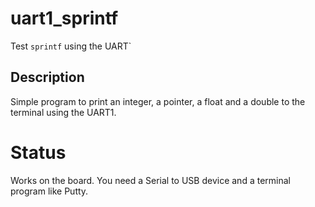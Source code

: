 # uart1_sprintf

Test `sprintf` using the UART`

## Description

Simple program to print an integer, a pointer, a float and a double to the terminal using the UART1.

# Status

Works on the board. You need a Serial to USB device and a terminal program like Putty.
